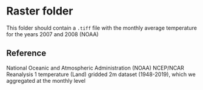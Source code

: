 # Raster folder

This folder should contain a `.tiff` file with the monthly average temperature for the years 2007 and 2008 (NOAA)

## Reference

National Oceanic and Atmospheric Administration (NOAA) NCEP/NCAR Reanalysis 1 temperature (Land) gridded 2m dataset (1948-2019), which we aggregated at the monthly level
